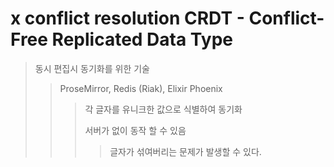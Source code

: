 # x conflict resolution CRDT - Conflict-Free Replicated Data Type

> 동시 편집시 동기화를 위한 기술
>
> > ProseMirror, Redis (Riak), Elixir Phoenix
> >
> > > 각 글자를 유니크한 값으로 식별하여 동기화
> > >
> > > 서버가 없이 동작 할 수 있음
> > >
> > > > 글자가 섞여버리는 문제가 발생할 수 있다.
